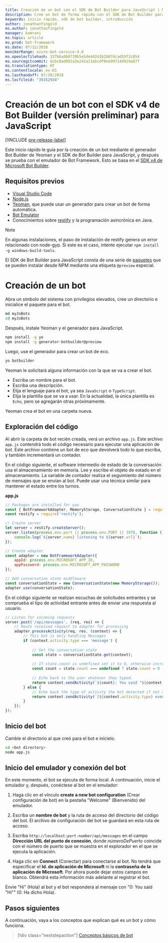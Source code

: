 ```yaml
---
title: Creación de un bot con el SDK de Bot Builder para JavaScript | Microsoft Docs
description: Cree un bot de forma rápida con el SDK de Bot Builder para JavaScript.
keywords: inicio rápido, sdk de bot builder, introducción
author: jonathanfingold
ms.author: jonathanfingold
manager: kamrani
ms.topic: article
ms.prod: bot-framework
ms.date: 07/12/2018
monikerRange: azure-bot-service-4.0
ms.openlocfilehash: 337b6a0b8739b5e5de4d2d1b2b87dcad55f2c854
ms.sourcegitcommit: dcbc8ad992a3e242a11ebcdf0ee99714d919a877
ms.translationtype: HT
ms.contentlocale: es-ES
ms.lasthandoff: 07/30/2018
ms.locfileid: "39352934"
---
```

# <a name="create-a-bot-with-the-bot-builder-sdk-v4-preview-for-javascript"></a>Creación de un bot con el SDK v4 de Bot Builder (versión preliminar) para JavaScript
[!INCLUDE [pre-release-label](../includes/pre-release-label.md)]

Este inicio rápido le guía por la creación de un bot mediante el generador Bot Builder de Yeoman y el SDK de Bot Builder para JavaScript, y después se prueba con el emulador de Bot Framework. Esto se basa en el [SDK v4 de Microsoft Bot Builder](https://github.com/Microsoft/botbuilder-js).

## <a name="pre-requisites"></a>Requisitos previos
- [Visual Studio Code](https://www.visualstudio.com/downloads)
- [Node.js](https://nodejs.org/en/)
- [Yeoman](http://yeoman.io/), que puede usar un generador para crear un bot de forma automática.
- [Bot Emulator](https://github.com/Microsoft/BotFramework-Emulator)
- Conocimientos sobre [restify](http://restify.com/) y la programación asincrónica en Java.

> [!NOTE]
> En algunas instalaciones, el paso de instalación de restify genera un error relacionado con node-gyp.
> Si este es el caso, intente ejecutar `npm install -g windows-build-tools`.


El SDK de Bot Builder para JavaScript consta de una serie de [paquetes](https://github.com/Microsoft/botbuilder-js/tree/master/libraries) que se pueden instalar desde NPM mediante una etiqueta `@preview` especial.

# <a name="create-a-bot"></a>Creación de un bot

Abra un símbolo del sistema con privilegios elevados, cree un directorio e inicialice el paquete para el bot.

```bash
md myJsBots
cd myJsBots
```

Después, instale Yeoman y el generador para JavaScript.

```bash
npm install -g yo
npm install -g generator-botbuilder@preview
```

Luego, use el generador para crear un bot de eco.

```bash
yo botbuilder
```

Yeoman le solicitará alguna información con la que se va a crear el bot.
-   Escriba un nombre para el bot.
-   Escriba una descripción.
-   Elija el lenguaje para el bot, ya sea `JavaScript` o `TypeScript`.
-   Elija la plantilla que se va a usar. En la actualidad, la única plantilla es `Echo`, pero se agregarán otras próximamente.

Yeoman crea el bot en una carpeta nueva.

## <a name="explore-code"></a>Exploración del código

Al abrir la carpeta de bot recién creada, verá un archivo `app.js`. Este archivo `app.js` contendrá todo el código necesario para ejecutar una aplicación de bot. Este archivo contiene un bot de eco que devolverá todo lo que escriba, y también incrementará un contador. 

En el código siguiente, el software intermedio de estado de la conversación usa el almacenamiento en memoria. Lee y escribe el objeto de estado en el almacenamiento. La variable de contador realiza el seguimiento del número de mensajes que se envían al bot. Puede usar una técnica similar para mantener el estado entre los turnos. 

**app.js**
```javascript
// Packages are installed for you
const { BotFrameworkAdapter, MemoryStorage, ConversationState } = require('botbuilder');
const restify = require('restify');

// Create server
let server = restify.createServer();
server.listen(process.env.port || process.env.PORT || 3978, function () {
    console.log(`${server.name} listening to ${server.url}`);
});

// Create adapter
const adapter = new BotFrameworkAdapter({ 
    appId: process.env.MICROSOFT_APP_ID, 
    appPassword: process.env.MICROSOFT_APP_PASSWORD 
});

// Add conversation state middleware
const conversationState = new ConversationState(new MemoryStorage());
adapter.use(conversationState);
```

En el código siguiente se realizan escuchas de solicitudes entrantes y se comprueba el tipo de actividad entrante antes de enviar una respuesta al usuario.

```javascript
// Listen for incoming requests 
server.post('/api/messages', (req, res) => {
    // Route received request to adapter for processing
    adapter.processActivity(req, res, (context) => {
        // This bot is only handling Messages
        if (context.activity.type === 'message') {
        
            // Get the conversation state
            const state = conversationState.get(context);
            
            // If state.count is undefined set it to 0, otherwise increment it by 1
            const count = state.count === undefined ? state.count = 0 : ++state.count;
            
            // Echo back to the user whatever they typed.
            return context.sendActivity(`${count}: You said "${context.activity.text}"`);
        } else {
            // Echo back the type of activity the bot detected if not of type message
            return context.sendActivity(`[${context.activity.type} event detected]`);
        }
    });
});
```

## <a name="start-your-bot"></a>Inicio del bot

Cambie el directorio al que creó para el bot e inícielo.

```bash
cd <bot directory>
node app.js
```

## <a name="start-the-emulator-and-connect-your-bot"></a>Inicio del emulador y conexión del bot
En este momento, el bot se ejecuta de forma local. A continuación, inicie el emulador y, después, conéctese al bot en el emulador:
1. Haga clic en el vínculo **create a new bot configuration** (Crear configuración de bot) en la pestaña "Welcome" (Bienvenido) del emulador. 

2. Escriba un **nombre de bot** y la ruta de acceso del directorio del código del bot. El archivo de configuración del bot se guardará en esta ruta de acceso.

3. Escriba `http://localhost:port-number/api/messages` en el campo **Dirección URL del punto de conexión**, donde *númeroDePuerto* coincide con el número de puerto que se muestra en el explorador en el que se ejecuta la aplicación.

4. Haga clic en **Connect** (Conectar) para conectarse al bot. No tendrá que especificar el **Id. de aplicación de Microsoft** ni la **contraseña de la aplicación de Microsoft**. Por ahora puede dejar estos campos en blanco. Obtendrá esta información más adelante al registrar el bot.

Envíe "Hi" (Hola) al bot y el bot responderá al mensaje con "0: You said "Hi"" (0: Ha dicho Hola).

## <a name="next-steps"></a>Pasos siguientes

A continuación, vaya a los conceptos que explican qué es un bot y cómo funciona.

> [!div class="nextstepaction"]
> [Conceptos básicos de bot](../v4sdk/bot-builder-basics.md)
